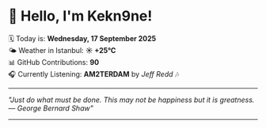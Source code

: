 # 👋 Hello, I'm Kekn9ne!

🗓️ Today is: **Wednesday, 17 September 2025**  
🌤️ Weather in Istanbul: **☀️   +25°C**  
📊 GitHub Contributions: **90**  
🎧 Currently Listening: **AM2TERDAM** by *Jeff Redd* 🎶

---

_"Just do what must be done. This may not be happiness but it is greatness. — *George Bernard Shaw*"_

---
